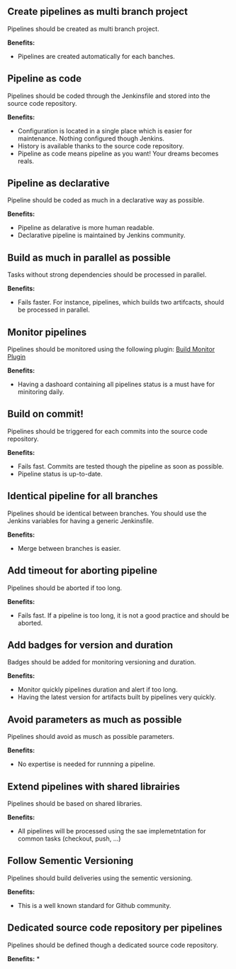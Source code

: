 
## Create pipelines as multi branch project
Pipelines should be created as multi branch project.

**Benefits:**
* Pipelines are created automatically for each banches.


## Pipeline as code
Pipelines should be coded through the Jenkinsfile and stored into the source code repository.

**Benefits:**
* Configuration is located in a single place which is easier for maintenance. Nothing configured though Jenkins. 
* History is available thanks to the source code repository.
* Pipeline as code means pipeline as you want! Your dreams becomes reals. 

## Pipeline as declarative
Pipeline should be coded as much in a declarative way as possible.

**Benefits:**
* Pipeline as delarative is more human readable. 
* Declarative pipeline is maintained by Jenkins community. 

## Build as much in parallel as possible
Tasks without strong dependencies should be processed in parallel.

**Benefits:**
* Fails faster. For instance, pipelines, which builds two artifcacts, should be processed in parallel.  

## Monitor pipelines
Pipelines should be monitored using the following plugin: [Build Monitor Plugin](https://wiki.jenkins.io/display/JENKINS/Build+Monitor+Plugin)

**Benefits:**  
* Having a dashoard containing all pipelines status is a must have for minitoring daily.

## Build on commit!
Pipelines should be triggered for each commits into the source code repository.

**Benefits:**
* Fails fast. Commits are tested though the pipeline as soon as possible.   
* Pipeline status is up-to-date.

## Identical pipeline for all branches
Pipelines should be identical between branches. You should use the Jenkins variables for having a generic Jenkinsfile.

**Benefits:**
* Merge between branches is easier. 

## Add timeout for aborting pipeline
Pipelines should be aborted if too long.

**Benefits:**
* Fails fast. If a pipeline is too long, it is not a good practice and should be aborted.

## Add badges for version and duration
Badges should be added for monitoring versioning and duration.

**Benefits:**
* Monitor quickly pipelines duration and alert if too long. 
* Having the latest version for artifacts built by pipelines very quickly. 

## Avoid parameters as much as possible
Pipelines should avoid as musch as possible parameters.

**Benefits:**
* No expertise is needed for runnning a pipeline.

## Extend pipelines with shared librairies
Pipelines should be based on shared libraries.

**Benefits:**
* All pipelines will be processed using the sae implemetntation for common tasks (checkout, push, ...)

## Follow Sementic Versioning 
Pipelines should build deliveries using the sementic versioning.

**Benefits:**
* This is a well known standard for Github community.

## Dedicated source code repository per pipelines
Pipelines should be defined though a dedicated source code repository.

**Benefits:**
*  


